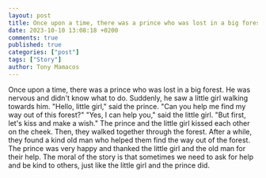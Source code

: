 ```yaml
---
layout: post
title: Once upon a time, there was a prince who was lost in a big forest
date: 2023-10-10 13:08:18 +0200
comments: true
published: true
categories: ["post"]
tags: ["Story"]
author: Tony Mamacos
---
```

Once upon a time, there was a prince who was lost in a big forest. He was nervous and didn't know what to do. Suddenly, he saw a little girl walking towards him. 
"Hello, little girl," said the prince. "Can you help me find my way out of this forest?"
"Yes, I can help you," said the little girl. "But first, let's kiss and make a wish."
The prince and the little girl kissed each other on the cheek. Then, they walked together through the forest. 
After a while, they found a kind old man who helped them find the way out of the forest. The prince was very happy and thanked the little girl and the old man for their help. 
The moral of the story is that sometimes we need to ask for help and be kind to others, just like the little girl and the prince did.
